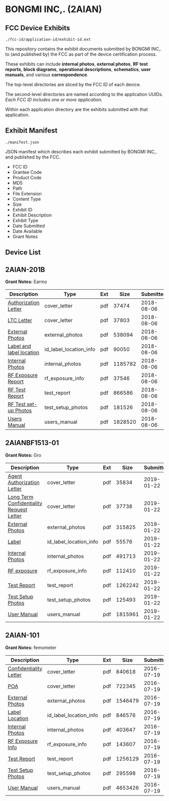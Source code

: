 # BONGMI INC,. (2AIAN)
## FCC Device Exhibits

```
./fcc-id/application-id/exhibit-id.ext
```

This repository contains the exhibit documents submitted by BONGMI INC,. to (and published by) the FCC as part of the device certification process.

These exhibits can include **internal photos**, **external photos**, **RF test reports**, **block diagrams**, **operational descriptions**, **schematics**, **user manuals**, and various **correspondence**.

The top-level directories are sliced by the FCC ID of each device.

The second-level directories are named according to the application UUIDs. *Each FCC ID includes one or more application.*

Within each application directory are the exhibits submitted with that application. 

## Exhibit Manifest

```
./manifest.json
```

JSON manifest which describes each exhibit submitted by BONGMI INC,. and published by the FCC.

- FCC ID
- Grantee Code
- Product Code
- MD5
- Path
- File Extension
- Content Type
- Size
- Exhibit ID
- Exhibit Description
- Exhibit Type
- Date Submitted
- Date Available
- Grant Notes

## Device List
## 2AIAN-201B
**Grant Notes:** Earmo

| Description | Type | Ext | Size | Submitted | Available |
| ----------- | ---- | --- | ---- | --------- | --------- |
| [Authorization Letter](2AIAN-201B/e873b190aa85edcf37b4a17335655fcc/3952212.pdf) | cover_letter | pdf | 37474 | 2018-08-06 | 2018-08-06 |
| [LTC Letter](2AIAN-201B/e873b190aa85edcf37b4a17335655fcc/3952213.pdf) | cover_letter | pdf | 37803 | 2018-08-06 | 2018-08-06 |
| [External Photos](2AIAN-201B/e873b190aa85edcf37b4a17335655fcc/3952214.pdf) | external_photos | pdf | 538094 | 2018-08-06 | 2018-08-06 |
| [Label and label location](2AIAN-201B/e873b190aa85edcf37b4a17335655fcc/3952216.pdf) | id_label_location_info | pdf | 90050 | 2018-08-06 | 2018-08-06 |
| [Internal Photos](2AIAN-201B/e873b190aa85edcf37b4a17335655fcc/3952218.pdf) | internal_photos | pdf | 1185782 | 2018-08-06 | 2018-08-06 |
| [RF Exposure Report](2AIAN-201B/e873b190aa85edcf37b4a17335655fcc/3952221.pdf) | rf_exposure_info | pdf | 37546 | 2018-08-06 | 2018-08-06 |
| [RF Test Report](2AIAN-201B/e873b190aa85edcf37b4a17335655fcc/3952223.pdf) | test_report | pdf | 866586 | 2018-08-06 | 2018-08-06 |
| [RF Test set-up Photos](2AIAN-201B/e873b190aa85edcf37b4a17335655fcc/3952224.pdf) | test_setup_photos | pdf | 181526 | 2018-08-06 | 2018-08-06 |
| [Users Manual](2AIAN-201B/e873b190aa85edcf37b4a17335655fcc/3952225.pdf) | users_manual | pdf | 1828520 | 2018-08-06 | 2018-08-06 |
## 2AIANBF1513-01
**Grant Notes:** Gro

| Description | Type | Ext | Size | Submitted | Available |
| ----------- | ---- | --- | ---- | --------- | --------- |
| [Agent Authorization Letter](2AIANBF1513-01/d01707ee3f34cb93d9b290da0b9c25d3/4138332.pdf) | cover_letter | pdf | 35834 | 2019-01-22 | 2019-01-22 |
| [Long Term Confidentiality Request Letter](2AIANBF1513-01/d01707ee3f34cb93d9b290da0b9c25d3/4138337.pdf) | cover_letter | pdf | 37738 | 2019-01-22 | 2019-01-22 |
| [External Photos](2AIANBF1513-01/d01707ee3f34cb93d9b290da0b9c25d3/4138334.pdf) | external_photos | pdf | 315825 | 2019-01-22 | 2019-01-22 |
| [Label](2AIANBF1513-01/d01707ee3f34cb93d9b290da0b9c25d3/4138336.pdf) | id_label_location_info | pdf | 55576 | 2019-01-22 | 2019-01-22 |
| [Internal Photos](2AIANBF1513-01/d01707ee3f34cb93d9b290da0b9c25d3/4138335.pdf) | internal_photos | pdf | 491713 | 2019-01-22 | 2019-01-22 |
| [RF exposure](2AIANBF1513-01/d01707ee3f34cb93d9b290da0b9c25d3/4138339.pdf) | rf_exposure_info | pdf | 112410 | 2019-01-22 | 2019-01-22 |
| [Test Report](2AIANBF1513-01/d01707ee3f34cb93d9b290da0b9c25d3/4138341.pdf) | test_report | pdf | 1262242 | 2019-01-22 | 2019-01-22 |
| [Test Setup Photos](2AIANBF1513-01/d01707ee3f34cb93d9b290da0b9c25d3/4138342.pdf) | test_setup_photos | pdf | 125493 | 2019-01-22 | 2019-01-22 |
| [User Manual](2AIANBF1513-01/d01707ee3f34cb93d9b290da0b9c25d3/4138343.pdf) | users_manual | pdf | 1815961 | 2019-01-22 | 2019-01-22 |
## 2AIAN-101
**Grant Notes:** femometer

| Description | Type | Ext | Size | Submitted | Available |
| ----------- | ---- | --- | ---- | --------- | --------- |
| [Confidentiality Letter](2AIAN-101/e26d0c075323616108260b39379f8cf7/3069072.pdf) | cover_letter | pdf | 840618 | 2016-07-19 | 2016-07-19 |
| [POA](2AIAN-101/e26d0c075323616108260b39379f8cf7/3069073.pdf) | cover_letter | pdf | 722345 | 2016-07-19 | 2016-07-19 |
| [External Photos](2AIAN-101/e26d0c075323616108260b39379f8cf7/3069068.pdf) | external_photos | pdf | 1546479 | 2016-07-19 | 2016-07-19 |
| [Label Location](2AIAN-101/e26d0c075323616108260b39379f8cf7/3069071.pdf) | id_label_location_info | pdf | 846576 | 2016-07-19 | 2016-07-19 |
| [Internal Photos](2AIAN-101/e26d0c075323616108260b39379f8cf7/3069069.pdf) | internal_photos | pdf | 403647 | 2016-07-19 | 2016-07-19 |
| [RF Exposure Info](2AIAN-101/e26d0c075323616108260b39379f8cf7/3069075.pdf) | rf_exposure_info | pdf | 143607 | 2016-07-19 | 2016-07-19 |
| [Test Report](2AIAN-101/e26d0c075323616108260b39379f8cf7/3069074.pdf) | test_report | pdf | 1256129 | 2016-07-19 | 2016-07-19 |
| [Test Setup Photos](2AIAN-101/e26d0c075323616108260b39379f8cf7/3069070.pdf) | test_setup_photos | pdf | 295598 | 2016-07-19 | 2016-07-19 |
| [User Manual](2AIAN-101/e26d0c075323616108260b39379f8cf7/3069076.pdf) | users_manual | pdf | 4653426 | 2016-07-19 | 2016-07-19 |
